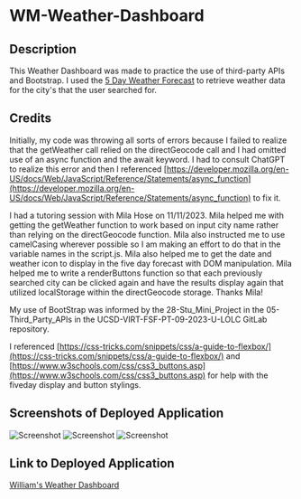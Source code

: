 # WM-Weather-Dashboard

## Description ##

This Weather Dashboard was made to practice the use of third-party APIs and Bootstrap. I used the [5 Day Weather Forecast](https://openweathermap.org/forecast5) to retrieve weather data for the city's that the user searched for. 

## Credits ## 

Initially, my code was throwing all sorts of errors because I failed to realize that the getWeather call relied on the directGeocode call and I had omitted use of an async function and the await keyword. I had to consult ChatGPT to realize this error and then I referenced [https://developer.mozilla.org/en-US/docs/Web/JavaScript/Reference/Statements/async_function](https://developer.mozilla.org/en-US/docs/Web/JavaScript/Reference/Statements/async_function) to fix it.

I had a tutoring session with Mila Hose on 11/11/2023. Mila helped me with getting the getWeather function to work based on input city name rather than relying on the directGeocode function. Mila also instructed me to use camelCasing wherever possible so I am making an effort to do that in the variable names in the script.js. Mila also helped me to get the date and weather icon to display in the five day forecast with DOM manipulation. Mila helped me to write a renderButtons function so that each previously searched city can be clicked again and have the results display again that utilized localStorage within the directGeocode storage. Thanks Mila!

My use of BootStrap was informed by the 28-Stu_Mini_Project in the 05-Third_Party_APIs in the UCSD-VIRT-FSF-PT-09-2023-U-LOLC GitLab repository.

I referenced [https://css-tricks.com/snippets/css/a-guide-to-flexbox/](https://css-tricks.com/snippets/css/a-guide-to-flexbox/) and [https://www.w3schools.com/css/css3_buttons.asp](https://www.w3schools.com/css/css3_buttons.asp) for help with the fiveday display and button stylings.


## Screenshots of Deployed Application ##
![Screenshot]()
![Screenshot]()
![Screenshot]()


## Link to Deployed Application ##
[William's Weather Dashboard](https://wmason1997.github.io/WM-Weather-Dashboard/)